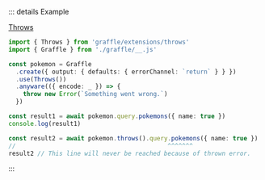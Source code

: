 ::: details Example

<div class="ExampleSnippet">
<a href="../../examples/extension/throws">Throws</a>

<!-- dprint-ignore-start -->
```ts twoslash
import { Throws } from 'graffle/extensions/throws'
import { Graffle } from './graffle/__.js'

const pokemon = Graffle
  .create({ output: { defaults: { errorChannel: `return` } } })
  .use(Throws())
  .anyware(({ encode: _ }) => {
    throw new Error(`Something went wrong.`)
  })

const result1 = await pokemon.query.pokemons({ name: true })
console.log(result1)

const result2 = await pokemon.throws().query.pokemons({ name: true })
//                                          ^^^^^^^
result2 // This line will never be reached because of thrown error.
```
<!-- dprint-ignore-end -->

</div>
:::
